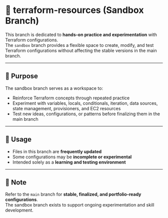 # 📁 terraform-resources (Sandbox Branch)

This branch is dedicated to **hands-on practice and experimentation** with Terraform configurations.  
The `sandbox` branch provides a flexible space to create, modify, and test Terraform configurations without affecting the stable versions in the main branch.

---

## 🎯 Purpose

The sandbox branch serves as a workspace to:

- Reinforce Terraform concepts through repeated practice  
- Experiment with variables, locals, conditionals, iteration, data sources, state management, provisioners, and EC2 resources  
- Test new ideas, configurations, or patterns before finalizing them in the main branch

---

## 📁 Usage

- Files in this branch are **frequently updated**  
- Some configurations may be **incomplete or experimental**  
- Intended solely as a **learning and testing environment**

---

## 📎 Note

Refer to the `main` branch for **stable, finalized, and portfolio-ready configurations**.  
The sandbox branch exists to support ongoing experimentation and skill development.

